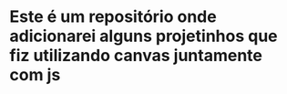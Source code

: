 # Este é um repositório onde adicionarei alguns projetinhos que fiz utilizando canvas juntamente com js
